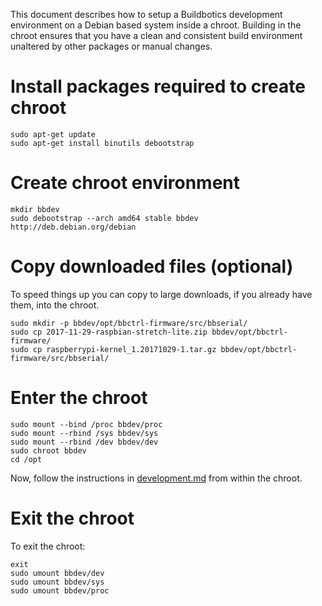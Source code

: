 This document describes how to setup a Buildbotics development environment
on a Debian based system inside a chroot.  Building in the chroot ensures that
you have a clean and consistent build environment unaltered by other packages
or manual changes.

# Install packages required to create chroot

    sudo apt-get update
    sudo apt-get install binutils debootstrap

# Create chroot environment

    mkdir bbdev
    sudo debootstrap --arch amd64 stable bbdev http://deb.debian.org/debian

# Copy downloaded files (optional)
To speed things up you can copy to large downloads, if you already have them,
into the chroot.

    sudo mkdir -p bbdev/opt/bbctrl-firmware/src/bbserial/
    sudo cp 2017-11-29-raspbian-stretch-lite.zip bbdev/opt/bbctrl-firmware/
    sudo cp raspberrypi-kernel_1.20171029-1.tar.gz bbdev/opt/bbctrl-firmware/src/bbserial/

# Enter the chroot

    sudo mount --bind /proc bbdev/proc
    sudo mount --rbind /sys bbdev/sys
    sudo mount --rbind /dev bbdev/dev
    sudo chroot bbdev
    cd /opt

Now, follow the instructions in [development.md](development.md) from within
the chroot.

# Exit the chroot
To exit the chroot:

    exit
    sudo umount bbdev/dev
    sudo umount bbdev/sys
    sudo umount bbdev/proc
